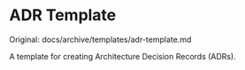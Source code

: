 # ADR Template

Original: docs/archive/templates/adr-template.md

A template for creating Architecture Decision Records (ADRs).
